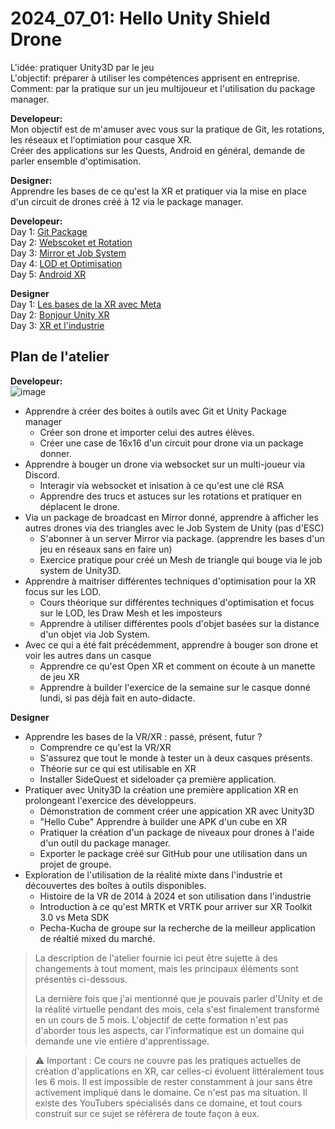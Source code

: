 # 2024_07_01: Hello Unity Shield Drone

L'idée: pratiquer Unity3D par le jeu  
L'objectif: préparer à utiliser les compétences apprisent en entreprise.  
Comment: par la pratique sur un jeu multijoueur et l'utilisation du package manager.  


**Developeur:**  
Mon objectif est de m'amuser avec vous sur la pratique de Git, les rotations, les réseaux et l'optimiation pour casque XR.  
Créer des applications sur les Quests, Android en général, demande de parler ensemble d'optimisation.  

**Designer:**  
Apprendre les bases de ce qu'est la XR et pratiquer via la mise en place d'un circuit de drones créé à 12 via le package manager.  

**Developeur:**    
Day 1: [Git Package](WorkshopPerDay/2024_07_01)  
Day 2: [Webscoket et Rotation](WorkshopPerDay/2024_07_02)   
Day 3: [Mirror et Job System](WorkshopPerDay/2024_07_03)  
Day 4: [LOD et Optimisation](WorkshopPerDay/2024_07_04)  
Day 5: [Android XR ](WorkshopPerDay/2024_07_05)  

**Designer**  
Day 1: [Les bases de la XR avec Meta](WorkshopPerDay/2024_07_16)  
Day 2: [Bonjour Unity XR](WorkshopPerDay/2024_07_17)  
Day 3: [XR et l'industrie](WorkshopPerDay/2024_07_18)  


## Plan de l'atelier
  
**Developeur:**  
![image](https://github.com/EloiStree/2024_07_01_HelloUnityShieldDrone/assets/20149493/1594a8ae-438c-4737-8c00-1310653dfc28)  

- Apprendre à créer des boites à outils avec Git et Unity Package manager
  - Créer son drone et importer celui des autres élèves.
  - Créer une case de 16x16 d'un circuit pour drone via un package donner.
- Apprendre à bouger un drone via websocket sur un multi-joueur via Discord.
  - Interagir via websocket et inisation à ce qu'est une clé RSA
  - Apprendre des trucs et astuces sur les rotations et pratiquer en déplacent le drone.
- Via un package de broadcast en Mirror donné, apprendre à afficher les autres drones via des triangles avec le Job System de Unity (pas d'ESC)
  - S'abonner à un server Mirror via package. (apprendre les bases d'un jeu en réseaux sans en faire un)
  - Exercice pratique pour créé un Mesh de triangle qui bouge via le job system de Unity3D.
- Apprendre à maitriser différentes techniques d'optimisation pour la XR focus sur les LOD.
  - Cours théorique sur différentes techniques d'optimisation et focus sur le LOD, les Draw Mesh et les imposteurs
  - Apprendre à utiliser différentes pools d'objet basées sur la distance d'un objet via Job System.
- Avec ce qui a été fait précédemment, apprendre à bouger son drone et voir les autres dans un casque 
  - Apprendre ce qu'est Open XR et comment on écoute à un manette de jeu XR
  - Apprendre à builder l'exercice de la semaine sur le casque donné lundi, si pas déjà fait en auto-didacte.


**Designer**  
- Apprendre les bases de la VR/XR : passé, présent, futur ?
  - Comprendre ce qu'est la VR/XR
  - S'assurez que tout le monde à tester un à deux casques présents.
  - Théorie sur ce qui est utilisable en XR 
  - Installer SideQuest et sideloader ça première application. 
- Pratiquer avec Unity3D la création une première application XR en prolongeant l'exercice des développeurs.
  - Démonstration de comment créer une appication XR avec Unity3D
  - "Hello Cube" Apprendre à builder une APK d'un cube en XR
  - Pratiquer la création d'un package de niveaux pour drones à l'aide d'un outil du package manager.
  - Exporter le package créé  sur GitHub pour une utilisation dans un projet de groupe.
- Exploration de l'utilisation de la réalité mixte dans l'industrie et découvertes des boîtes à outils disponibles.
  - Histoire de la VR de 2014 à 2024 et son utilisation dans l'industrie
  - Introduction à ce qu'est MRTK et VRTK pour arriver sur XR Toolkit 3.0 vs Meta SDK
  - Pecha-Kucha de groupe sur la recherche de la meilleur application de réaltié mixed du marché.


> La description de l'atelier fournie ici peut être sujette à des changements à tout moment, mais les principaux éléments sont présentés ci-dessous.
> 
> La dernière fois que j'ai mentionné que je pouvais parler d'Unity et de la réalité virtuelle pendant des mois, cela s'est finalement transformé en un cours de 5 mois. L'objectif de cette formation n'est pas 
 d'aborder tous les aspects, car l'informatique est un domaine qui demande une vie entière d'apprentissage.

> ⚠️ Important : Ce cours ne couvre pas les pratiques actuelles de création d'applications en XR, car celles-ci évoluent littéralement tous les 6 mois. Il est impossible de rester constamment à jour sans être activement impliqué dans le domaine. Ce n'est pas ma situation. Il existe des YouTubers spécialisés dans ce domaine, et tout cours construit sur ce sujet se référera de toute façon à eux.
